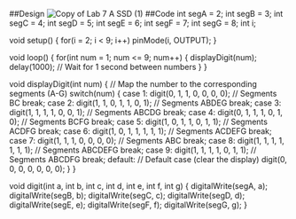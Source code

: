 ##Design
![Copy of Lab 7 A SSD (1)](https://github.com/user-attachments/assets/0399747c-1d77-4c27-a6f4-3b4e3c90d33e)
##Code
int segA = 2;
int segB = 3;
int segC = 4;
int segD = 5;
int segE = 6;
int segF = 7;
int segG = 8;
int i;

void setup() {
  for(i = 2; i < 9; i++)
    pinMode(i, OUTPUT);
}

void loop() {
  for(int num = 1; num <= 9; num++) {
    displayDigit(num);
    delay(1000); // Wait for 1 second between numbers
  }
}

void displayDigit(int num) {
  // Map the number to the corresponding segments (A-G)
  switch(num) {
    case 1:
      digit(0, 1, 1, 0, 0, 0, 0);  // Segments BC
      break;
    case 2:
      digit(1, 1, 0, 1, 1, 0, 1);  // Segments ABDEG
      break;
    case 3:
      digit(1, 1, 1, 1, 0, 0, 1);  // Segments ABCDG
      break;
    case 4:
      digit(0, 1, 1, 1, 0, 1, 0);  // Segments BCFG
      break;
    case 5:
      digit(1, 0, 1, 1, 0, 1, 1);  // Segments ACDFG
      break;
    case 6:
      digit(1, 0, 1, 1, 1, 1, 1);  // Segments ACDEFG
      break;
    case 7:
      digit(1, 1, 1, 0, 0, 0, 0);  // Segments ABC
      break;
    case 8:
      digit(1, 1, 1, 1, 1, 1, 1);  // Segments ABCDEFG
      break;
    case 9:
      digit(1, 1, 1, 1, 0, 1, 1);  // Segments ABCDFG
      break;
    default:
      // Default case (clear the display)
      digit(0, 0, 0, 0, 0, 0, 0);
  }
}

void digit(int a, int b, int c, int d, int e, int f, int g) {
  digitalWrite(segA, a);
  digitalWrite(segB, b);
  digitalWrite(segC, c);
  digitalWrite(segD, d);
  digitalWrite(segE, e);
  digitalWrite(segF, f);
  digitalWrite(segG, g);
}
